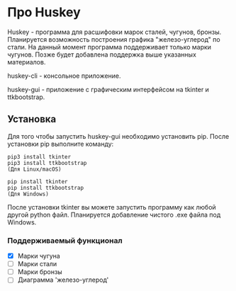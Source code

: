 # Про Huskey
Huskey - программа для расшифовки марок сталей, чугунов, бронзы. Планируется возможность построения графика "железо-углерод" по стали.
На данный момент программа поддерживает только марки чугунов. Позже будет добавлена поддержка выше указанных материалов.

huskey-cli - консольное приложение.

huskey-gui - приложение с графическим интерфейсом на tkinter и ttkbootstrap.

## Установка
Для того чтобы запустить huskey-gui необходимо установить pip.
После установки pip выполните команду:
```
pip3 install tkinter
pip3 install ttkbootstrap
(Для Linux/macOS)
```
```
pip install tkinter
pip install ttkbootstrap
(Для Windows)
```
После установки tkinter вы можете запустить программу как любой другой python файл.
Планируется добавление чистого .exe файла под Windows.

### Поддерживаемый функционал
 - [X] Марки чугуна
 - [ ] Марки стали
 - [ ] Марки бронзы
 - [ ] Диаграмма 'железо-углерод'

